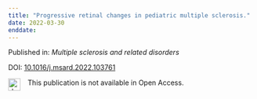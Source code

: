 ```yaml
---
title: "Progressive retinal changes in pediatric multiple sclerosis."
date: 2022-03-30
enddate:
---
```


Published in: *Multiple sclerosis and related disorders*

DOI: [10.1016/j.msard.2022.103761](https://doi.org/10.1016/j.msard.2022.103761)

<img src=https://upload.wikimedia.org/wikipedia/commons/thumb/0/0e/Closed_Access_logo_transparent.svg/1200px-Closed_Access_logo_transparent.svg.png alt="drawing" width="25" align="left"/> &nbsp;&nbsp;&nbsp;This publication is not available in Open Access.


